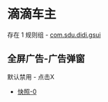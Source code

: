 # 滴滴车主

存在 1 规则组 - [com.sdu.didi.gsui](/src/apps/com.sdu.didi.gsui.ts)

## 全屏广告-广告弹窗

默认禁用 - 点击X

- [快照-0](https://i.gkd.li/i/13958887)
